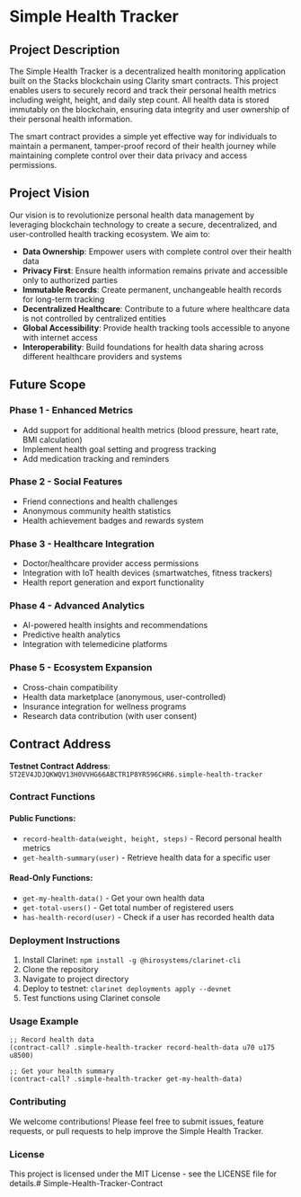 # Simple Health Tracker

## Project Description

The Simple Health Tracker is a decentralized health monitoring application built on the Stacks blockchain using Clarity smart contracts. This project enables users to securely record and track their personal health metrics including weight, height, and daily step count. All health data is stored immutably on the blockchain, ensuring data integrity and user ownership of their personal health information.

The smart contract provides a simple yet effective way for individuals to maintain a permanent, tamper-proof record of their health journey while maintaining complete control over their data privacy and access permissions.

## Project Vision

Our vision is to revolutionize personal health data management by leveraging blockchain technology to create a secure, decentralized, and user-controlled health tracking ecosystem. We aim to:

- **Data Ownership**: Empower users with complete control over their health data
- **Privacy First**: Ensure health information remains private and accessible only to authorized parties
- **Immutable Records**: Create permanent, unchangeable health records for long-term tracking
- **Decentralized Healthcare**: Contribute to a future where healthcare data is not controlled by centralized entities
- **Global Accessibility**: Provide health tracking tools accessible to anyone with internet access
- **Interoperability**: Build foundations for health data sharing across different healthcare providers and systems

## Future Scope

### Phase 1 - Enhanced Metrics
- Add support for additional health metrics (blood pressure, heart rate, BMI calculation)
- Implement health goal setting and progress tracking
- Add medication tracking and reminders

### Phase 2 - Social Features
- Friend connections and health challenges
- Anonymous community health statistics
- Health achievement badges and rewards system

### Phase 3 - Healthcare Integration
- Doctor/healthcare provider access permissions
- Integration with IoT health devices (smartwatches, fitness trackers)
- Health report generation and export functionality

### Phase 4 - Advanced Analytics
- AI-powered health insights and recommendations
- Predictive health analytics
- Integration with telemedicine platforms

### Phase 5 - Ecosystem Expansion
- Cross-chain compatibility
- Health data marketplace (anonymous, user-controlled)
- Insurance integration for wellness programs
- Research data contribution (with user consent)

## Contract Address

**Testnet Contract Address**: `ST2EV4JDJQKWQV13H0VVHG66ABCTR1P8YR596CHR6.simple-health-tracker`

### Contract Functions

#### Public Functions:
- `record-health-data(weight, height, steps)` - Record personal health metrics
- `get-health-summary(user)` - Retrieve health data for a specific user

#### Read-Only Functions:
- `get-my-health-data()` - Get your own health data
- `get-total-users()` - Get total number of registered users
- `has-health-record(user)` - Check if a user has recorded health data

### Deployment Instructions

1. Install Clarinet: `npm install -g @hirosystems/clarinet-cli`
2. Clone the repository
3. Navigate to project directory
4. Deploy to testnet: `clarinet deployments apply --devnet`
5. Test functions using Clarinet console

### Usage Example

```clarity
;; Record health data
(contract-call? .simple-health-tracker record-health-data u70 u175 u8500)

;; Get your health summary
(contract-call? .simple-health-tracker get-my-health-data)
```

### Contributing

We welcome contributions! Please feel free to submit issues, feature requests, or pull requests to help improve the Simple Health Tracker.

### License

This project is licensed under the MIT License - see the LICENSE file for details.# Simple-Health-Tracker-Contract
